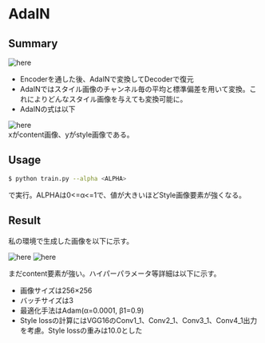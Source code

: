 # AdaIN

## Summary
![here](https://github.com/SerialLain3170/Style-Transfer/blob/master/AdaIN/images/network.png)
- Encoderを通した後、AdaINで変換してDecoderで復元
- AdaINではスタイル画像のチャンネル毎の平均と標準偏差を用いて変換。これによりどんなスタイル画像を与えても変換可能に。
- AdaINの式は以下

![here](https://github.com/SerialLain3170/Style-Transfer/blob/master/AdaIN/images/adain.png)  
xがcontent画像、yがstyle画像である。

## Usage
```bash
$ python train.py --alpha <ALPHA>
```
で実行。ALPHAは0<=α<=1で、値が大きいほどStyle画像要素が強くなる。

## Result
私の環境で生成した画像を以下に示す。

![here](https://github.com/SerialLain3170/Style-Transfer/blob/master/AdaIN/images/real.png)
![here](https://github.com/SerialLain3170/Style-Transfer/blob/master/AdaIN/images/anime.png)

まだcontent要素が強い。ハイパーパラメータ等詳細は以下に示す。
- 画像サイズは256×256
- バッチサイズは3
- 最適化手法はAdam(α=0.0001, β1=0.9)
- Style lossの計算にはVGG16のConv1_1、Conv2_1、Conv3_1、Conv4_1出力を考慮。Style lossの重みは10.0とした
